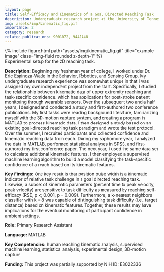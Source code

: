 ```yaml
---
layout: page
title: Self-Efficacy and Kinematics of a Goal Directed Reaching Task
description: Undergraduate research project at the University of Tennessee
img: assets/img/kinematic_fig.gif
importance: 2
category: research
related_publications: 9003072, 9441448
---
```


<div class="row">
    <div class="col-sm mt-3 mt-md-0">
        {% include figure.html path="assets/img/kinematic_fig.gif" title="example image" class="img-fluid rounded z-depth-1" %}
    </div>
</div>
<div class="caption">
    Experimental setup for the 2D reaching task.
</div>

**Description:** Beginning my freshman year of college, I worked under Dr. Eric Espinoza-Wade in the Behavior, Robotics, and Sensing Group. My undergraduate research experience was somewhat unique in that I was assigned my own independent project from the start. Specifically, I studied the relationship between kinematic data of upper extremity reaching and task-specific confidence, which has applications for post-stroke patient monitoring through wearable sensors. Over the subsequent two and a half years, I designed and conducted a study and first-authored two conference publications. My first tasks were reading background literature, familiarizing myself with the 3D-motion capture system, and creating a program in MATLAB to process kinematic data. I then designed a study based on an existing goal-directed reaching task paradigm and wrote the test protocol. Over the summer, I recruited participants and collected confidence and kinematic reaching data from each. During my sophomore year, I analyzed the data in MATLAB, performed statistical analyses in SPSS, and first-authored my first conference paper. The next year, I used the same data set to calculate additional kinematic features. I then employed a supervised machine learning algorithm to build a model classifying the task-specific confidence of a reach based on its kinematic features.

**Key Findings:** One key result is that position pulse width is a kinematic indicator of relative task challenge in a goal directed reaching task. Likewise, a subset of kinematic parameters (percent time to peak velocity, peak velocity) are sensitive to task difficulty as measured by reaching self-efficacy (RSE, p <; 0.001, p = 0.009). Furthermore, a k-nearest neighbors classifier with k = 8 was capable of distinguishing task difficulty (i.e., target distance) based on kinematic features. Together, these results may have implications for the eventual monitoring of participant confidence in ambient settings.

**Role:** Primary Research Assistant

**Language:** MATLAB

**Key Competencies:** human reaching kinematic analysis, supervised machine learning, statistical analysis, experimental design, 3D-motion capture

**Funding:** This project was partially supported by NIH ID: EB022336